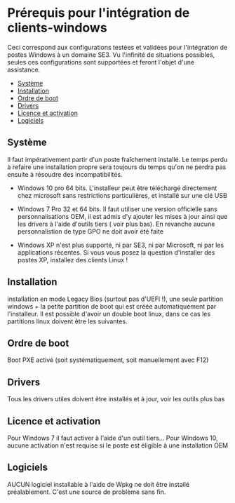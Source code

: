 # Prérequis pour l'intégration de clients-windows

Ceci correspond aux configurations testées et validées pour l'intégration de postes Windows à un domaine SE3. Vu l'infinité de situations possibles, seules ces configurations sont supportées et feront l'objet d'une assistance.

* [Système](#système)
* [Installation](#installation)
* [Ordre de boot](#ordre-de-boot)
* [Drivers](#drivers)
* [Licence et activation](#licence-et-activation)
* [Logiciels](#logiciels)


## Système

Il faut impérativement partir d'un poste fraîchement installé. Le temps perdu à refaire une installation propre sera toujours du temps qu'on ne perdra pas ensuite à résoudre des incompatibilités. 

* Windows 10 pro 64 bits. L'installeur peut être téléchargé directement chez microsoft sans restrictions particulières, et installé sur une clé USB

* Windows 7 Pro 32 et 64 bits. Il faut utiliser une version officielle sans personnalisations OEM, il est admis d'y ajouter les mises à jour ainsi que les drivers à l'aide d'outils tiers ( voir plus bas). En revanche aucune personnalistion de type GPO ne doit avoir été faite


* Windows XP n'est plus supporté, ni par SE3, ni par Microsoft, ni par les applications récentes. Si vous vous posez la question d'installer des postes XP, installez des clients Linux ! 


## Installation

installation en mode Legacy Bios (surtout pas d'UEFI !), une seule partition windows + la petite partition de boot qui est créée automatiquement par l'installeur. Il est possible d'avoir un double boot linux, dans ce cas les partitions linux doivent être les suivantes.


## Ordre de boot

Boot PXE activé (soit systématiquement, soit manuellement avec F12)


## Drivers

Tous les drivers utiles doivent être installés et à jour, voir les outils plus bas


## Licence et activation

Pour Windows 7 il faut activer à l'aide d'un outil tiers... Pour Windows 10, aucune activation n'est requise si le poste est éligible à une installation OEM


## Logiciels

AUCUN logiciel installable à l'aide de Wpkg ne doit être installé préalablement. C'est une source de problème sans fin.

